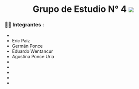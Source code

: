 
<div align="center">
   <h1> Grupo de Estudio N° 4 <img src="https://media.giphy.com/media/hvRJCLFzcasrR4ia7z/giphy.gif" width="px"> </h1>

</div>

### :woman_technologist: Integrantes :

-
- Eric Paiz
- Germán Ponce 
- Eduardo Wentancur
- Agustina Ponce Uria
-
-
-
-
-


